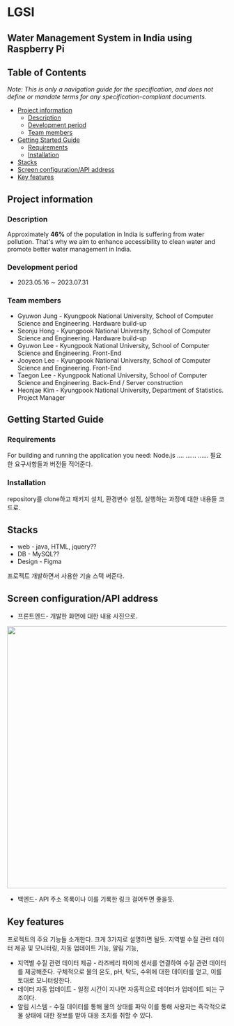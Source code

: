# LGSI
## Water Management System in India using Raspberry Pi

## Table of Contents
*Note: This is only a navigation guide for the specification, and does not define or mandate terms for any specification-compliant documents.*
- [Project information](#project-information)
  - [Description](#description)
  - [Development period](#development-period)
  - [Team members](#team-members)
- [Getting Started Guide](#getting-started-guide)
  - [Requirements](#requirements)
  - [Installation](#installation)
- [Stacks](#stacks)
- [Screen configuration/API address](#screen-configuration/api-address)
- [Key features](#key-features)
    
## Project information

### Description
Approximately **46%** of the population in India is suffering from water pollution. That's why we aim to enhance accessibility to clean water and promote better water management in India.

### Development period
* 2023.05.16 ∼ 2023.07.31

### Team members
- Gyuwon Jung - Kyungpook National University, School of Computer Science and Engineering. Hardware build-up
- Seonju Hong - Kyungpook National University, School of Computer Science and Engineering. Hardware build-up
- Gyuwon Lee - Kyungpook National University, School of Computer Science and Engineering. Front-End
- Jooyeon Lee - Kyungpook National University, School of Computer Science and Engineering. Front-End
- Taegon Lee - Kyungpook National University, School of Computer Science and Engineering. Back-End / Server construction
- Heonjae Kim - Kyungpook National University, Department of Statistics. Project Manager

## Getting Started Guide

### Requirements
For building and running the application you need:
Node.js ....
......
......
필요한 요구사항들과 버전들 적어준다.

### Installation
repository를 clone하고 패키지 설치, 환경변수 설정, 실행하는 과정에 대한 내용들 코드로.

## Stacks
- web - java, HTML, jquery??
- DB - MySQL??
- Design - Figma

프로젝트 개발하면서 사용한 기술 스택 써준다.

## Screen configuration/API address
- 프론트엔드- 개발한 화면에 대한 내용 사진으로.
<img src="https://github.com/KimHeonjae/LGSI/assets/134956232/0c76d398-1476-48c5-a5a1-56d35f9b4f3b.png" width="600" height="600">

- 백엔드- API 주소 목록이나 이를 기록한 링크 걸어두면 좋을듯.

## Key features
프로젝트의 주요 기능들 소개한다. 크게 3가지로 설명하면 될듯.
지역별 수질 관련 데이터 제공 및 모니터링, 자동 업데이트 기능, 알림 기능, 
* 지역별 수질 관련 데이터 제공 - 라즈베리 파이에 센서를 연결하여 수질 관련 데이터를 제공해준다. 구체적으로 물의 온도, pH, 탁도, 수위에 대한 데이터를 얻고, 이를 토대로 모니터링한다.
* 데이터 자동 업데이트 - 일정 시간이 지나면 자동적으로 데이터가 업데이트 되는 구조이다.
* 알림 시스템 - 수질 데이터를 통해 물의 상태를 파악
  이를 통해 사용자는 즉각적으로 물 상태에 대한 정보를 받아 대응 조치를 취할 수 있다.


